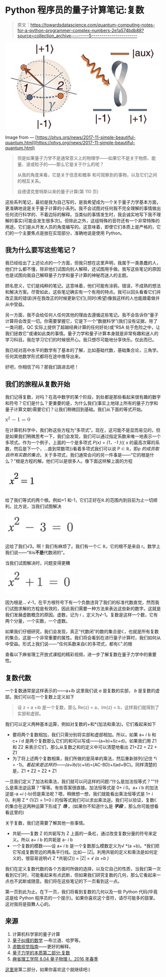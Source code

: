# Python 程序员的量子计算笔记:复数

> 原文：<https://towardsdatascience.com/quantum-computing-notes-for-a-python-programmer-complex-numbers-2e1a574bdb88?source=collection_archive---------5----------------------->

![](img/8eee19df593b0dc09ca190315237e56c.png)

Image from — [https://phys.org/news/2017-11-simple-beautiful-quantum.html](https://phys.org/news/2017-11-simple-beautiful-quantum.html)

> 但是如果量子力学不是通常意义上的物理学——如果它不是关于物质、能量、波或粒子的——那么它是关于什么的呢？
> 
> 从我的角度来看，它是关于信息和概率
> 和可观察到的事物，以及它们之间的相互关系。
> 
> 自德谟克里特斯以来的量子计算(第 110 页)

这些系列笔记，最初是我为自己写的，是我希望成为一个关于量子力学基本方面，更准确地说是关于量子计算的小系列。我不会试图对任何我不完全理解的事情做出任何流行科学的、不着边际的解释。当类似的事情发生时，我会诚实地写下我不理解的事实(可能会发生很多次)。但除此之外，这组特殊的音符还有一个非常特殊的用途。它们是从开发人员的角度编写的。这意味着，即使它们本质上是严格的，它们的一个主要焦点是放在实现部分，准确地说是使用 Python。

## 我为什么要写这些笔记？

我已经给出了上述论点的一个方面，但我只想在这里声明，我属于一类愚蠢的人，他们什么都不懂，除非他们试图向别人解释，还试图用手做。我写这些笔记的原因也是试图向我自己解释量子力学和量子计算的神秘而迷人的主题。

顾名思义，它们是纯粹的笔记。这意味着，他们可能有涂鸦，错误，不成熟的想法和解决方案。尽管如此，这些笔记确实有一个有用的特点。我可以回头看看它们并改正我的错误(并在我改正的时候更新它们),同时(希望)像我这样的人也能跟着做并从中受益。

另一方面，我不会给任何人任何其他的理由去遵循这些笔记。我不会告诉你“量子计算将会改变一切。你需要掌握它，它是下一个“数据科学”(我们没有证据，除了一类问题，QC 实际上提供了超越经典计算的任何好处)或“RSA 处于危险之中，让我们拯救它”或诸如此类的事情。量子力学和量子计算本身就是非常有趣和迷人的学习科目。我在学习它们的时候很开心。我只想尽可能地分享快乐。仅此而已。

我已经对高中水平的数学有了基本的了解，比如基础代数，基础集合论，三角学。任何其他数学形式都将在途中推导出来。

好吧，你相信了吗？那我们跳进去吧！

## 我们的旅程从复数开始

我们记得复数，对吗？在高中数学的某个阶段，到处都是那些看起来很有趣的数字和符号？它们是什么？更重要的是，为什么我们(事实上地球上所有的量子力学和量子计算文献)需要它们？让我们稍微回到基础。我们从下面的等式开始。

![](img/7c4db65fbea29606bc51c87d03c36850.png)

在计算机科学中，我们称这些方程为“多项式”。现在，这可能不是显而易见的，但是如果我们稍微思考一下，我们会发现，我们可以通过指定系数来唯一地表示一个多项式。作为一个例子，上面的一个是多项式 *P(x) = {1，-1 }*({ x 的最高次幂的系数，然后是下一个，…直到常数项})看着多项式我们可以说 P ⊂ ℝ，即*p 的成员取自所有实数的集合*。关于多项式，我们通常会问的另一件事是——“它的根是什么？”根是方程的解。他们可以是很多人。像下面这样解上面的方程

![](img/a824aae6e6eb793e09b53550320c058c.png)

给了我们等式的两个根。例如+1 和-1，它们正好在ℝ.的范围内到目前为止一切顺利。比方说，当我们试图解决

![](img/70ee58df9a9af3b2087c7f5914d6486c.png)

这给了我们√3。啊！我们有麻烦了。我们有一个⊂ ℝ，它的根不是来自 r。数学上我们说——“ℝis**不是**代数闭的”。

当我们试图解决时，问题变得更糟

![](img/e3806c64d30868f4d069c05f79450736.png)

因为根是… √-1，在平方根符号下有一个负数违背了我们的标准代数直觉，然而我们试图求解的方程是有效的，因此我们需要一种方法来表达这些新的数字。这就是我们发展虚数概念的原因。虚数，记为 *i* ，定义为√-1。复数是这样一个数，它有两个分量，一个实数，一个虚数。

如果我们仔细研究，我们会发现，真正“代数闭”的数的集合是ℂ，也就是所有复数的集合。这是一个非常重要的属性。我们将会看到在进行量子计算时，我们如何从中受益。形式上我们说——“任何系数来自ℂ的多项式，都有ℂ".的根

查看以下麻省理工开放式课程的精彩视频，进一步了解复数在量子力学中的重要性。

## 复数代数

一个复数通常是这样表示的——a+*I*b 这里我们说 *a* 是复数的实部， *b* 是复数的虚部。我们可以在一个复数上定义如下

> 设 z = a +ib 是一个复数，那么 Re{z} = a，Im{z} = b，这样我们就得到了实部和虚部。

我们可以定义两种基本运算，例如对复数的+和*(加法和乘法)。它们看起来如下

*   要将两个复数相加，我们只需分别将实部和虚部相加。所以，如果 a+ *i* b 和 c+ *i* d 是两个复数那么它们的和可以写成——(a+b)+*I*(c+d)。如果我们用 Z1 和 Z2 来表示它们，那么从复数之和的定义中可以清楚地看出 Z1+Z2 = Z2 + Z1
*   为了将上述两个复数相乘，我们所做的是简单的乘法，然后重新排列(记住 *i = -1)。*看起来是这样的——(a+*I*b)*(c+*I*d)=(AC-BD)+*I*(ad+BC)。同样清楚的是，Z1 * Z2 = Z2 * Z1

一旦我们定义了加法和乘法，我们就可以问这样的问题:“什么是加法恒等式？”"什么是乘法逆运算？"等等。有些答案很直接。加法恒等式是 0+ *i* 0。a+ *i* b 的加法逆是-a *+i* (-b)但是乘法呢？嗯，稍微想一想，我们就能看出乘法恒等式是 1+ *i* 0。利用 Z * (1/Z) = 1+0 *i* 的恒等式我们可以求出乘法逆。我们可以验证，复数ℂ的集合在这两种运算下形成了 ***场*** 。(如果你不知道什么是 ***字段*** ，那么你可能想看看这里的)

关于复数，我们还需要了解其他一些事情。

*   共轭——复数 Z 的共轭写为 Z 上面的一条杠，通过改变复数分量的符号来定义。所以 a+ *i* b 的共轭是 a- *i* b
*   一个复数的模数——设 a+ *i* b 是一个复数那么模数定义为√ *(a +b)。*我们把它写成复数旁边的两条平行线。比如— |Z|。利用共轭的定义和乘法是如何定义的，很容易说明√( Z *共轭(Z)) = |Z| = √ *(a +b )*

我们在定义复数代数的各个方面时所做的选择，以及它自己的性质，当我们第一次看到它们时，可能看起来有点武断，但如果我们研究复数的几何，那么它看起来一点也不武断或随意。我们将在这些笔记的下一页看到这一点。

第一页到此为止。在下一页，我们将看到复数的几何以及一些 Python 代码(毕竟这是给 Python 程序员的一个提示)。如果你喜欢这个音符，请尽可能多的鼓掌。这对我将是鼓舞人心的。

## 来源

1.  计算机科学家的量子计算
2.  [量子纠缠的数学](https://arxiv.org/abs/1604.01790) —布兰道、哈罗等。
3.  [虚数视觉指南](https://betterexplained.com/articles/a-visual-intuitive-guide-to-imaginary-numbers/)——更好的解释。
4.  [量子力学的本质第二部分:复数](https://medium.com/@notaredpanda/the-essence-of-quantum-mechanics-part-2-complex-numbers-1b051478fc2d)
5.  [麻省理工学院 8.04 量子物理 I，2016 年春季](https://www.youtube.com/playlist?list=PLUl4u3cNGP60cspQn3N9dYRPiyVWDd80G)

[这里](/quantum-computing-notes-for-a-python-programmer-geometry-of-complex-numbers-469a6265e0c7)是第二部分，如果你喜欢这个就继续吧:)